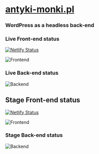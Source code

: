 # [antyki-monki.pl](https://antyki-monki.pl)
### WordPress as a headless back-end

### Live Front-end status
[![Netlify Status](https://api.netlify.com/api/v1/badges/7212dffa-d09f-47d9-a192-55cf2e5e7bc6/deploy-status)](https://app.netlify.com/sites/antyki-monki/deploys)

![Frontend](https://img.shields.io/website?down_message=offline&label=front-end&up_message=online&url=https%3A%2F%2Fantyki-monki.pl)

### Live Back-end status
![Backend](https://img.shields.io/website?down_message=offline&label=back-end&up_message=online&url=https%3A%2F%2Fantyki.sors.smarthost.pl)


## Stage Front-end status
[![Netlify Status](https://api.netlify.com/api/v1/badges/2e0d562e-962c-430e-b376-e0343069e5fa/deploy-status)](https://app.netlify.com/sites/stage-antyki-monki/deploys)

![Frontend](https://img.shields.io/website?down_message=offline&label=front-end-stage&up_message=online&url=https%3A%2F%2Fstage-antyki-monki.netlify.app%2F)

### Stage Back-end status
![Backend](https://img.shields.io/website?down_message=offline&label=back-end-stage&up_message=online&url=https%3A%2F%2Fantyki-stage.sors.smarthost.pl%2F)
